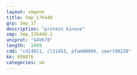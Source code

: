 ```yaml
---
layout: smgene
title: Smp_176440
grp: Smp_17
description: "protein kinase"
smp: Smp_176440.1
uniprot: "G4V678"
length:  2499
cdd: "cd14011, cl21453, pfam00069, smart00220"
kk: K08876
categories: sm
---
```

